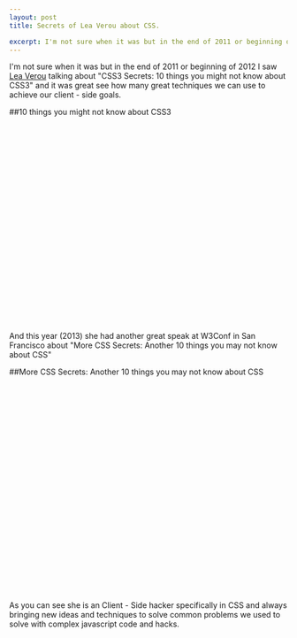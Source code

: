```yaml
---
layout: post
title: Secrets of Lea Verou about CSS.

excerpt: I'm not sure when it was but in the end of 2011 or beginning of 2012 I saw Lea Verou talking about "CSS3 Secrets 10 things you might not know about CSS3" and it was great see how many great techniques we can use to achieve our client - side goals.
---
```

 
I'm not sure when it was but in the end of 2011 or beginning of 2012 I saw <a href="http://lea.verou.me/" title="Lea Verou" target="_blank">Lea Verou</a> talking about "CSS3 Secrets: 10 things you might not know about CSS3" and it was great see how many great techniques we can use to achieve our client - side goals.

##10 things you might not know about CSS3

<!-- This version of the embed code is no longer supported. Learn more: https://vimeo.com/help/faq/embedding --> <object width="640" height="360"><param name="allowfullscreen" value="true" /><param name="allowscriptaccess" value="always" /><param name="movie" value="http://vimeo.com/moogaloop.swf?clip_id=31719130&amp;force_embed=1&amp;server=vimeo.com&amp;show_title=1&amp;show_byline=1&amp;show_portrait=1&amp;color=00adef&amp;fullscreen=1&amp;autoplay=0&amp;loop=0" /><embed src="http://vimeo.com/moogaloop.swf?clip_id=31719130&amp;force_embed=1&amp;server=vimeo.com&amp;show_title=1&amp;show_byline=1&amp;show_portrait=1&amp;color=00adef&amp;fullscreen=1&amp;autoplay=0&amp;loop=0" type="application/x-shockwave-flash" allowfullscreen="true" allowscriptaccess="always" width="640" height="360"></embed></object>

<br>

And this year (2013) she had another great speak at W3Conf in San Francisco about "More CSS Secrets: Another 10 things you may not know about CSS"

##More CSS Secrets: Another 10 things you may not know about CSS
<object width="640" height="360"><param name="movie" value="http://www.youtube.com/v/3ikye7Qc7Ak?version=3&amp;hl=en_US&amp;rel=0"></param><param name="allowFullScreen" value="true"></param><param name="allowscriptaccess" value="always"></param><embed src="http://www.youtube.com/v/3ikye7Qc7Ak?version=3&amp;hl=en_US&amp;rel=0" type="application/x-shockwave-flash" width="640" height="360" allowscriptaccess="always" allowfullscreen="true"></embed></object>

<br>

As you can see she is an Client - Side hacker specifically in CSS and always bringing new ideas and techniques to solve common problems we used to solve with complex javascript code and hacks.